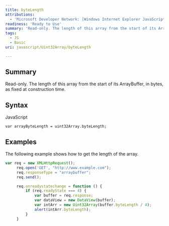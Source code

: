 ```yaml
---
title: byteLength
attributions:
  - 'Microsoft Developer Network: [Windows Internet Explorer JavaScript reference Article](http://msdn.microsoft.com/en-us/library/ie/yek4tbz0%28v=vs.94%29.aspx)'
readiness: 'Ready to Use'
summary: 'Read-only. The length of this array from the start of its ArrayBuffer, in bytes, as fixed at construction time.'
tags:
  - JS
  - Basic
uri: javascript/Uint32Array/byteLength

---
```

## Summary

Read-only. The length of this array from the start of its ArrayBuffer, in bytes, as fixed at construction time.

## Syntax

<span class="language">JavaScript</span>

    var arrayByteLength = uint32Array.byteLength;

## Examples

The following example shows how to get the length of the array.

``` js
var req = new XMLHttpRequest();
     req.open('GET', "http://www.example.com");
     req.responseType = "arraybuffer";
     req.send();

     req.onreadystatechange = function () {
         if (req.readyState === 4) {
             var buffer = req.response;
             var dataView = new DataView(buffer);
             var intArr = new Uint32Array(buffer.byteLength / 4);
             alert(intArr.byteLength);
         }
     }
```


